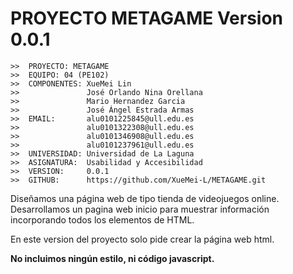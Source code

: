 # PROYECTO METAGAME Version 0.0.1

```
>>  PROYECTO: METAGAME
>>  EQUIPO: 04 (PE102)
>>  COMPONENTES: XueMei Lin
>>               José Orlando Nina Orellana
>>               Mario Hernandez Garcia
>>               José Ángel Estrada Armas
>>  EMAIL:       alu0101225845@ull.edu.es
>>               alu0101322308@ull.edu.es
>>               alu0101346908@ull.edu.es
>>               alu0101237961@ull.edu.es
>>  UNIVERSIDAD: Universidad de La Laguna
>>  ASIGNATURA:  Usabilidad y Accesibilidad
>>  VERSION:     0.0.1
>>  GITHUB:      https://github.com/XueMei-L/METAGAME.git
```

Diseñamos una página web de tipo tienda de videojuegos online. Desarrollamos un pagina web inicio para muestrar información incorporando todos los elementos de HTML.

En este version del proyecto solo pide crear la página web html.

**No incluimos ningún estilo, ni código javascript.**